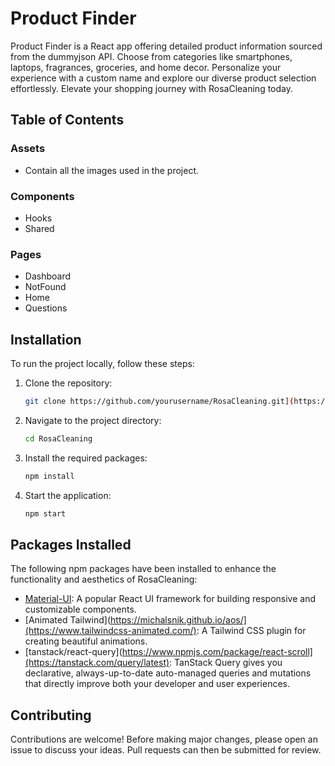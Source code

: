 # Product Finder

Product Finder is a React app offering detailed product information sourced from the dummyjson API. Choose from categories like smartphones, laptops, fragrances, groceries, and home decor. Personalize your experience with a custom name and explore our diverse product selection effortlessly. Elevate your shopping journey with RosaCleaning today.
 
## Table of Contents
### Assets
- Contain all the images used in the project.
### Components
- Hooks
- Shared
### Pages
- Dashboard
- NotFound
- Home
- Questions

## Installation

To run the project locally, follow these steps:

1. Clone the repository:

    ```bash
    git clone https://github.com/yourusername/RosaCleaning.git](https://github.com/Braulin96/fitness.git)
    ```

2. Navigate to the project directory:

    ```bash
    cd RosaCleaning
    ```

3. Install the required packages:

    ```bash
    npm install
    ```

4. Start the application:

    ```bash
    npm start
    ```

## Packages Installed

The following npm packages have been installed to enhance the functionality and aesthetics of RosaCleaning:

- [Material-UI](https://mui.com/): A popular React UI framework for building responsive and customizable components.
- [Animated Tailwind](https://michalsnik.github.io/aos/](https://www.tailwindcss-animated.com/): A Tailwind CSS plugin for creating beautiful animations.
- [tanstack/react-query](https://www.npmjs.com/package/react-scroll](https://tanstack.com/query/latest): TanStack Query gives you declarative, always-up-to-date auto-managed queries and mutations that directly improve both your developer and user experiences.

## Contributing

Contributions are welcome! Before making major changes, please open an issue to discuss your ideas. Pull requests can then be submitted for review.

